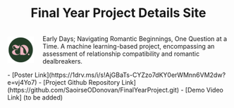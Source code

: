 <div style="text-align: center;">
  <h1>Final Year Project Details Site</h1>
</div>
<div style="display: flex; align-items: center;">
  <img src="favicon.png" alt="logo" style="width: 60px; height: 60px; margin-right: 20px;">
  <p>Early Days; Navigating Romantic Beginnings, One Question at a Time. A machine learning-based project, encompassing an assessment of relationship compatibility and romantic dealbreakers.</p>
</div>
 - [Poster Link](https://1drv.ms/i/s!AjGBaTs-CYZzo7dKY0erWMnn6VM2dw?e=vj4Yo7)
 - [Project Github Repository Link](https://github.com/SaoirseODonovan/FinalYearProject.git)
 - [Demo Video Link] (to be added)
